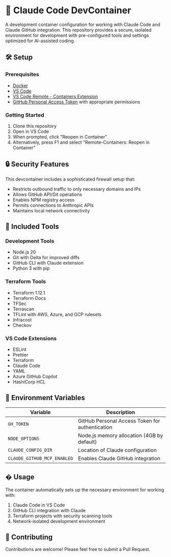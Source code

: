 # 🚀 Claude Code DevContainer

A development container configuration for working with Claude Code and Claude GitHub integration. This repository provides a secure, isolated environment for development with pre-configured tools and settings optimized for AI-assisted coding.

## 🛠️ Setup

### Prerequisites

- [Docker](https://www.docker.com/products/docker-desktop/)
- [VS Code](https://code.visualstudio.com/)
- [VS Code Remote - Containers Extension](https://marketplace.visualstudio.com/items?itemName=ms-vscode-remote.remote-containers)
- [GitHub Personal Access Token](https://github.com/settings/tokens) with appropriate permissions

### Getting Started

1. Clone this repository
2. Open in VS Code
3. When prompted, click "Reopen in Container"
4. Alternatively, press F1 and select "Remote-Containers: Reopen in Container"

## 🔒 Security Features

This devcontainer includes a sophisticated firewall setup that:

- Restricts outbound traffic to only necessary domains and IPs
- Allows GitHub API/Git operations
- Enables NPM registry access
- Permits connections to Anthropic APIs
- Maintains local network connectivity

## 🧰 Included Tools

### Development Tools

- Node.js 20
- Git with Delta for improved diffs
- GitHub CLI with Claude extension
- Python 3 with pip

### Terraform Tools

- Terraform 1.12.1
- Terraform Docs
- TFSec
- Terrascan
- TFLint with AWS, Azure, and GCP rulesets
- Infracost
- Checkov

### VS Code Extensions

- ESLint
- Prettier
- Terraform
- Claude Code
- YAML
- Azure GitHub Copilot
- HashiCorp HCL

## 🔄 Environment Variables

| Variable | Description |
|----------|-------------|
| `GH_TOKEN` | GitHub Personal Access Token for authentication |
| `NODE_OPTIONS` | Node.js memory allocation (4GB by default) |
| `CLAUDE_CONFIG_DIR` | Location of Claude configuration |
| `CLAUDE_GITHUB_MCP_ENABLED` | Enables Claude GitHub integration |

## � Usage

The container automatically sets up the necessary environment for working with:

1. Claude Code in VS Code
2. GitHub CLI integration with Claude
3. Terraform projects with security scanning tools
4. Network-isolated development environment

## 🤝 Contributing

Contributions are welcome! Please feel free to submit a Pull Request.
